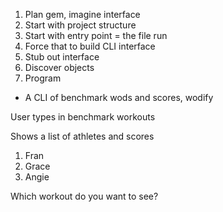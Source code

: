 1. Plan gem, imagine interface
2. Start with project structure
3. Start with entry point = the file run
4. Force that to build CLI interface
5. Stub out interface
6. Discover objects
7. Program

- A CLI of benchmark wods and scores, wodify

User types in benchmark workouts

Shows a list of athletes and scores

1. Fran
2. Grace
3. Angie

Which workout do you want to see?
